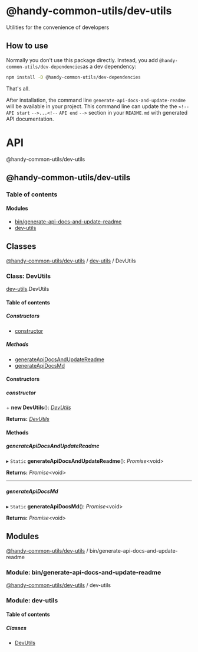 # @handy-common-utils/dev-utils

Utilities for the convenience of developers

## How to use

Normally you don't use this package directly.
Instead, you add `@handy-common-utils/dev-dependencies`as a dev dependency:

```sh
npm install -D @handy-common-utils/dev-dependencies
```

That's all.

After installation, the command line `generate-api-docs-and-update-readme` will be available in your project.
This command line can update the the `<!--` `API start` `-->...<!--` `API end` `-->` section
in your `README.md` with generated API documentation.

# API

<!-- API start -->
<a name="readmemd"></a>

@handy-common-utils/dev-utils

## @handy-common-utils/dev-utils

### Table of contents

#### Modules

- [bin/generate-api-docs-and-update-readme](#modulesbin_generate_api_docs_and_update_readmemd)
- [dev-utils](#modulesdev_utilsmd)

## Classes


<a name="classesdev_utilsdevutilsmd"></a>

[@handy-common-utils/dev-utils](#readmemd) / [dev-utils](#modulesdev_utilsmd) / DevUtils

### Class: DevUtils

[dev-utils](#modulesdev_utilsmd).DevUtils

#### Table of contents

##### Constructors

- [constructor](#constructor)

##### Methods

- [generateApiDocsAndUpdateReadme](#generateapidocsandupdatereadme)
- [generateApiDocsMd](#generateapidocsmd)

#### Constructors

##### constructor

\+ **new DevUtils**(): [*DevUtils*](#classesdev_utilsdevutilsmd)

**Returns:** [*DevUtils*](#classesdev_utilsdevutilsmd)

#### Methods

##### generateApiDocsAndUpdateReadme

▸ `Static` **generateApiDocsAndUpdateReadme**(): *Promise*<void\>

**Returns:** *Promise*<void\>

___

##### generateApiDocsMd

▸ `Static` **generateApiDocsMd**(): *Promise*<void\>

**Returns:** *Promise*<void\>

## Modules


<a name="modulesbin_generate_api_docs_and_update_readmemd"></a>

[@handy-common-utils/dev-utils](#readmemd) / bin/generate-api-docs-and-update-readme

### Module: bin/generate-api-docs-and-update-readme


<a name="modulesdev_utilsmd"></a>

[@handy-common-utils/dev-utils](#readmemd) / dev-utils

### Module: dev-utils

#### Table of contents

##### Classes

- [DevUtils](#classesdev_utilsdevutilsmd)
<!-- API end -->